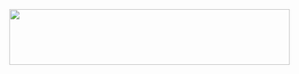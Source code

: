 <img src="https://i.giphy.com/media/v1.Y2lkPTc5MGI3NjExdTB4YWV5aGQ4a2FsenpldHoxcGNld2c0bTI1dHp5dHJhMDRndGdweiZlcD12MV9pbnRlcm5hbF9naWZfYnlfaWQmY3Q9cw/rHuBz74fk4Pio/giphy.gif" width="100%" height="100"/>
